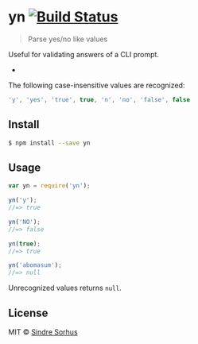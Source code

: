 # yn [![Build Status](https://travis-ci.org/sindresorhus/yn.svg?branch=master)](https://travis-ci.org/sindresorhus/yn)

> Parse yes/no like values

Useful for validating answers of a CLI prompt.

-

The following case-insensitive values are recognized:

```js
'y', 'yes', 'true', true, 'n', 'no', 'false', false
```


## Install

```sh
$ npm install --save yn
```


## Usage

```js
var yn = require('yn');

yn('y');
//=> true

yn('NO');
//=> false

yn(true);
//=> true

yn('abomasum');
//=> null
```

Unrecognized values returns `null`.


## License

MIT © [Sindre Sorhus](http://sindresorhus.com)
